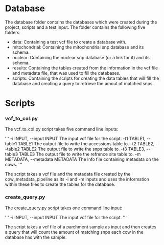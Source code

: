 # Database

The database folder contains the databases which were created during the project, scripts and a test input. The folder contains the following five folders: 

- data:
		Containing a test vcf file to create a database with. 
- mitochondrial:
		Containing the mitochondrial snp database and its schema.
- nuclear:
		Containing the nuclear snp database (or a link for it) and its schema.
- results:
		Containing the tables created from the information in the vcf file and metadata file, that was used to fill the databases.
- scripts:
		Containing the scripts for creating the data tables that will fill the database and creating a query to retrieve the amout of matched snps. 

# Scripts


### vcf_to_col.py

The vcf_to_col.py script takes five command line inputs:

'''
  -i INPUT, --input INPUT
                        The input vcf file for the script.
  -t1 TABLE1, --table1 TABLE1
                        The output file to write the accessions table to.
  -t2 TABLE2, --table2 TABLE2
                        The output file to write the snps table to.
  -t3 TABLE3, --table3 TABLE3
                        The output file to write the refrence site table to.
  -m METADATA, --metadata METADATA
                        The info file containing metadata on the cows.
'''

The script takes a vcf file and the metadata file created by the cow_metadata_pipeline as its -i and -m inputs and uses the information within these files to create the tables for the database.

### create_query.py

The create_query.py script takes one command line input:

'''
  -i INPUT, --input INPUT
                        The input vcf file for the script.
'''

The script takes a vcf file of a parchment sample as input and then creates a query that will count the amount of matching snps each cow in the database has with the sample.